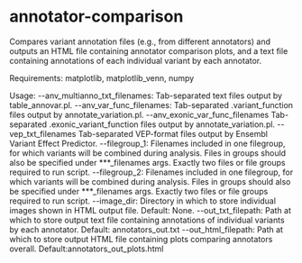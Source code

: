# annotator-comparison

Compares variant annotation files (e.g., from different annotators) and
outputs an HTML file containing annotator comparison plots,
and a text file containing annotations of each individual variant by each
annotator.

Requirements: matplotlib, matplotlib_venn, numpy

Usage:
  --anv_multianno_txt_filenames: Tab-separated text files output by table_annovar.pl.
  --anv_var_func_filenames: Tab-separated .variant_function files output by annotate_variation.pl.
  --anv_exonic_var_func_filenames Tab-separated .exonic_variant_function files output by annotate_variation.pl.
  --vep_txt_filenames Tab-separated VEP-format files output by Ensembl Variant Effect Predictor.
  --filegroup_1: Filenames included in one filegroup, for which variants will be combined during analysis.
    Files in  groups should also be specified under ***_filenames args.
    Exactly two files or file groups required to run script.
  --filegroup_2: Filenames included in one filegroup, for which variants will be combined during analysis. Files in
    groups should also be specified under ***_filenames args.
    Exactly two files or file groups required to run script.
  --image_dir: Directory in which to store individual images shown in HTML output file. Default: None.
  --out_txt_filepath: Path at which to store output text file containing annotations of individual variants by each annotator.
    Default: annotators_out.txt
  --out_html_filepath: Path at which to store output HTML file containing plots comparing annotators overall.
    Default:annotators_out_plots.html
